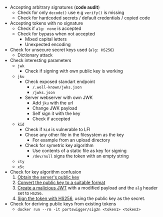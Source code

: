 * Accepting arbitrary signatures (**code audit**)
	* Check for only `decode()` use e.g `verify()` is missing
	* Check for hardcoded secrets / default credentials / copied code
* Accepting tokens with no signature
	* Check if `alg: none` is accepted
	* Check for bypass when not accepted
		* Mixed capital letters
		* Unexpected encoding
* Check for unsecure secret keys used (`alg: HS256`)
	* Dictionary attack
* Check interesting parameters
	* `jwk`
		* Check if signing with own public key is working
	* `jku`
		* Check exposed standart endpoint 
			* `/.well-known/jwks.json`
			* `/jwks.json`
		* Server webserver with own JWK
			* Add `jku` with the url
			* Change JWK payload
			* Self sign it with the key
			* Check if accepted
	* `kid`
		* Check if `kid` is vulnerable to LFI
		* Chose any other file in the filesystem as the key
			* For example from an upload directory
		* Check for symetric key algorithm
			* Use contents of a static file as key for signing
			* `/dev/null` signs the token with an empty string
	* `cty`
	* `x5c`
* Check for key algorithm confusion
	1.  [Obtain the server's public key](https://portswigger.net/web-security/jwt/algorithm-confusion#step-1-obtain-the-server-s-public-key)
	2.  [Convert the public key to a suitable format](https://portswigger.net/web-security/jwt/algorithm-confusion#step-2-convert-the-public-key-to-a-suitable-format)
	3.  [Create a malicious JWT](https://portswigger.net/web-security/jwt/algorithm-confusion#step-3-modify-your-jwt) with a modified payload and the `alg` header set to `HS256`.
	4.  [Sign the token with HS256](https://portswigger.net/web-security/jwt/algorithm-confusion#step-4-sign-the-jwt-using-the-public-key), using the public key as the secret.
* Check for deriving public keys from existing tokens 
	* `docker run --rm -it portswigger/sig2n <token1> <token2>`